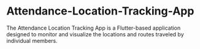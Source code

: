 # Attendance-Location-Tracking-App
The Attendance Location Tracking App is a Flutter-based application designed to monitor and visualize the locations and routes traveled by individual members.
